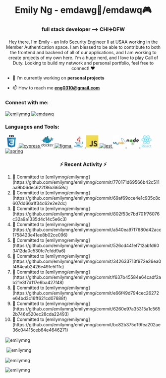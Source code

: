 <h1 align="center">Emily Ng - emdawg🐶/emdawq🎮 </h1>
<h3 align="center">full stack developer --> CHI✈️DFW</h3>

<p align="center">Hey there, I'm Emily - an Info Security Engineer II at USAA working in the Member Authentication space. I am blessed to be able to contribute to both the frontend and backend of all of our applications, and I am working to create projects of my own here. I'm a huge nerd, and I love to play Call of Duty. Looking to build my network and personal portfolio, feel free to connect! ♥️</p>

- 🔭 I’m currently working on **personal projects**

- 📫 How to reach me **eng0310@gmail.com**

<h3 align="left">Connect with me:</h3>
<p align="left">
<a href="https://linkedin.com/in/emilymng" target="blank"><img align="center" src="https://raw.githubusercontent.com/rahuldkjain/github-profile-readme-generator/master/src/images/icons/Social/linked-in-alt.svg" alt="emilymng" height="30" width="40" /></a>
<a href="https://instagram.com/emdawq" target="blank"><img align="center" src="https://raw.githubusercontent.com/rahuldkjain/github-profile-readme-generator/master/src/images/icons/Social/instagram.svg" alt="emdawq" height="30" width="40" /></a>
</p>

<h3 align="left">Languages and Tools:</h3>
<p align="left"> <a href="https://www.w3schools.com/css/" target="_blank" rel="noreferrer"> <img src="https://raw.githubusercontent.com/devicons/devicon/master/icons/css3/css3-original-wordmark.svg" alt="css3" width="40" height="40"/> </a> <a href="https://www.cypress.io" target="_blank" rel="noreferrer"> <img src="https://raw.githubusercontent.com/simple-icons/simple-icons/6e46ec1fc23b60c8fd0d2f2ff46db82e16dbd75f/icons/cypress.svg" alt="cypress" width="40" height="40"/> </a> <a href="https://www.docker.com/" target="_blank" rel="noreferrer"> <img src="https://raw.githubusercontent.com/devicons/devicon/master/icons/docker/docker-original-wordmark.svg" alt="docker" width="40" height="40"/> </a> <a href="https://www.figma.com/" target="_blank" rel="noreferrer"> <img src="https://www.vectorlogo.zone/logos/figma/figma-icon.svg" alt="figma" width="40" height="40"/> </a> <a href="https://www.java.com" target="_blank" rel="noreferrer"> <img src="https://raw.githubusercontent.com/devicons/devicon/master/icons/java/java-original.svg" alt="java" width="40" height="40"/> </a> <a href="https://developer.mozilla.org/en-US/docs/Web/JavaScript" target="_blank" rel="noreferrer"> <img src="https://raw.githubusercontent.com/devicons/devicon/master/icons/javascript/javascript-original.svg" alt="javascript" width="40" height="40"/> </a> <a href="https://jestjs.io" target="_blank" rel="noreferrer"> <img src="https://www.vectorlogo.zone/logos/jestjsio/jestjsio-icon.svg" alt="jest" width="40" height="40"/> </a> <a href="https://www.mysql.com/" target="_blank" rel="noreferrer"> <img src="https://raw.githubusercontent.com/devicons/devicon/master/icons/mysql/mysql-original-wordmark.svg" alt="mysql" width="40" height="40"/> </a> <a href="https://nodejs.org" target="_blank" rel="noreferrer"> <img src="https://raw.githubusercontent.com/devicons/devicon/master/icons/nodejs/nodejs-original-wordmark.svg" alt="nodejs" width="40" height="40"/> </a> <a href="https://reactjs.org/" target="_blank" rel="noreferrer"> <img src="https://raw.githubusercontent.com/devicons/devicon/master/icons/react/react-original-wordmark.svg" alt="react" width="40" height="40"/> </a> <a href="https://spring.io/" target="_blank" rel="noreferrer"> <img src="https://www.vectorlogo.zone/logos/springio/springio-icon.svg" alt="spring" width="40" height="40"/> </a> </p>

<h3 align="center">⚡ Recent Activity ⚡ </h3>
<p align="left">
  <!--START_SECTION:activity-->
  <ol>
<li>📝 Committed to [emilymng/emilymng](https://github.com/emilymng/emilymng/commit/770171d69566b42c511aa9b06dec622f86c6659c)
<li>📝 Committed to [emilymng/emilymng](https://github.com/emilymng/emilymng/commit/69af69cce4e1c935c8c607dd66a1f34c62e2e2dc)
<li>📝 Committed to [emilymng/emilymng](https://github.com/emilymng/emilymng/commit/802f53c7bd701f76076c32a9a1335d4c14c5e6c3)
<li>📝 Committed to [emilymng/emilymng](https://github.com/emilymng/emilymng/commit/a540ea97f7680d42acc1758423e41ee8b02ce096)
<li>📝 Committed to [emilymng/emilymng](https://github.com/emilymng/emilymng/commit/526cd441ef712abfd603412da0c530fc7cfdd9a6)
<li>📝 Committed to [emilymng/emilymng](https://github.com/emilymng/emilymng/commit/342633713f972e26ea0f484eab2426e49fe5f1fc)
<li>📝 Committed to [emilymng/emilymng](https://github.com/emilymng/emilymng/commit/f637b45584e64cadf2ab21e3f7d117e6ba427f48)
<li>📝 Committed to [emilymng/emilymng](https://github.com/emilymng/emilymng/commit/e66f49d794cec26272e64bd3c16ff621cd07688f)
<li>📝 Committed to [emilymng/emilymng](https://github.com/emilymng/emilymng/commit/6260e97a35315a1c5652b746e520ec28cda22493)
<li>📝 Committed to [emilymng/emilymng](https://github.com/emilymng/emilymng/commit/bc82b375d19fea202ae36c04415ceb64e4646271)
  </ol>
<!--END_SECTION:activity-->
</p>


<p><img align="center" src="https://github-readme-streak-stats.herokuapp.com/?user=emilymng&" alt="emilymng" /></p>

<p>&nbsp;<img align="center" src="https://github-readme-stats.vercel.app/api?username=emilymng&show_icons=true&locale=en" alt="emilymng" /></p>

<p><img align="center" src="https://github-readme-stats.vercel.app/api/top-langs?username=emilymng&show_icons=true&locale=en&layout=compact" alt="emilymng" /></p>

<p align="left"> <img src="https://komarev.com/ghpvc/?username=emilymng&label=Profile%20views&color=0e75b6&style=flat" alt="emilymng" /> </p>
